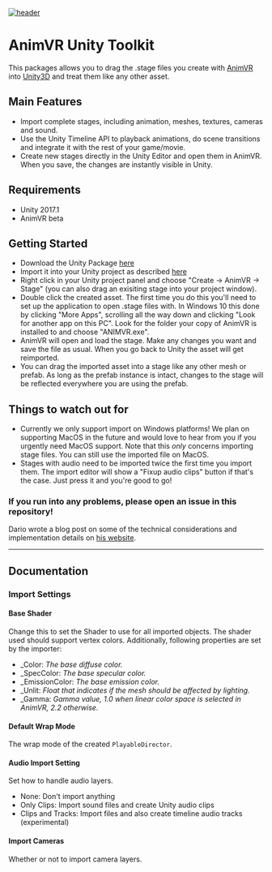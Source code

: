 [![header](https://github.com/nvrmind/AnimVRUnityToolkit/raw/master/img/citypicture.PNG)](https://vimeo.com/238229098)

# AnimVR Unity Toolkit
This packages allows you to drag the .stage files you create with [AnimVR](https://nvrmind.io/#animvr) into [Unity3D](https://unity3d.com) and treat them like any other asset.

## Main Features

- Import complete stages, including animation, meshes, textures, cameras and sound.
- Use the Unity Timeline API to playback animations, do scene transitions and integrate it with the rest of your game/movie.
- Create new stages directly in the Unity Editor and open them in AnimVR. When you save, the changes are instantly visible in Unity.

## Requirements
- Unity 2017.1
- AnimVR beta

## Getting Started

- Download the Unity Package [here](https://github.com/nvrmind/AnimVRUnityToolkit/releases/download/v8.10_beta/AnimVR.Unity.Toolkit.unitypackage)
- Import it into your Unity project as described [here](https://docs.unity3d.com/Manual/AssetPackages.html)
- Right click in your Unity project panel and choose "Create -> AnimVR -> Stage" (you can also drag an exisiting stage into your project window).
- Double click the created asset. The first time you do this you'll need to set up the application to open .stage files with. In Windows 10 this done by clicking "More Apps", scrolling all the way down and clicking "Look for another app on this PC". Look for the folder your copy of AnimVR is installed to and choose "ANIMVR.exe".
- AnimVR will open and load the stage. Make any changes you want and save the file as usual. When you go back to Unity the asset will get reimported.
- You can drag the imported asset into a stage like any other mesh or prefab. As long as the prefab instance is intact, changes to the stage will be reflected everywhere you are using the prefab.

## Things to watch out for
- Currently we only support import on Windows platforms! We plan on supporting MacOS in the future and would love to hear from you if you urgently need MacOS support. Note that this *only* concerns importing stage files. You can still use the imported file on MacOS.
- Stages with audio need to be imported twice the first time you import them. The import editor will show a "Fixup audio clips" button if that's the case. Just press it and you're good to go!

### If you run into any problems, please open an issue in this repository!

Dario wrote a blog post on some of the technical considerations and implementation details on [his website](https://darioseyb.com/post/unity-importer/).

____
## Documentation
### Import Settings
#### Base Shader

Change this to set the Shader to use for all imported objects. The shader used should support vertex colors. Additionally, following properties are set by the importer: 
 - \_Color:         _The base diffuse color._
 - \_SpecColor:     _The base specular color._
 - \_EmissionColor: _The base emission color._
 - \_Unlit:         _Float that indicates if the mesh should be affected by lighting._
 - \_Gamma:         _Gamma value, 1.0 when linear color space is selected in AnimVR, 2.2 otherwise._
 
 #### Default Wrap Mode
 
 The wrap mode of the created `PlayableDirector`.
 
 #### Audio Import Setting
 
 Set how to handle audio layers.
 
 - None: Don't import anything
 - Only Clips: Import sound files and create Unity audio clips
 - Clips and Tracks: Import files and also create timeline audio tracks (experimental)
 
 #### Import Cameras
 
 Whether or not to import camera layers.

